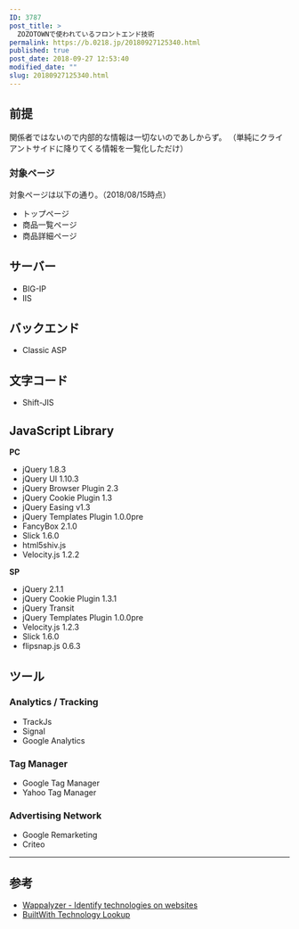 ```yaml
---
ID: 3787
post_title: >
  ZOZOTOWNで使われているフロントエンド技術
permalink: https://b.0218.jp/20180927125340.html
published: true
post_date: 2018-09-27 12:53:40
modified_date: ""
slug: 20180927125340.html
---
```

## 前提

関係者ではないので内部的な情報は一切ないのであしからず。
（単純にクライアントサイドに降りてくる情報を一覧化しただけ）

### 対象ページ
対象ページは以下の通り。（2018/08/15時点）

- トップページ
- 商品一覧ページ
- 商品詳細ページ

## サーバー

- BIG-IP
- IIS

## バックエンド

- Classic ASP

## 文字コード

- Shift-JIS

##  JavaScript Library
**PC** 

- jQuery 1.8.3
- jQuery UI 1.10.3
- jQuery Browser Plugin 2.3
- jQuery Cookie Plugin 1.3
- jQuery Easing v1.3
- jQuery Templates Plugin 1.0.0pre
- FancyBox 2.1.0
- Slick 1.6.0
- html5shiv.js
- Velocity.js 1.2.2

**SP**

- jQuery 2.1.1
- jQuery Cookie Plugin 1.3.1
- jQuery Transit 
- jQuery Templates Plugin 1.0.0pre
- Velocity.js 1.2.3
- Slick 1.6.0
- flipsnap.js 0.6.3

## ツール
### Analytics / Tracking

- TrackJs
- Signal
- Google Analytics

### Tag Manager

- Google Tag Manager
- Yahoo Tag Manager

### Advertising Network

- Google Remarketing
- Criteo


---

## 参考
- [Wappalyzer - Identify technologies on websites](https://www.wappalyzer.com/)
- [BuiltWith Technology Lookup](https://builtwith.com/)